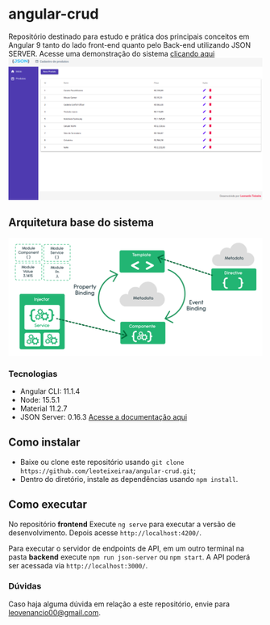 # angular-crud
Repositório destinado para estudo e prática dos principais conceitos em Angular 9 tanto do lado front-end quanto pelo Back-end utilizando JSON SERVER.
Acesse uma demonstração do sistema [clicando aqui ](https://i.imgur.com/669s3e5.mp4)
![](frontend/src/assets/img/sistema_inicial.png)

## Arquitetura base do sistema
![](frontend/src/assets/img/arquitetura.png)

### Tecnologias
* Angular CLI: 11.1.4
* Node: 15.5.1
* Material 11.2.7
* JSON Server: 0.16.3 [Acesse a documentação aqui](https://github.com/typicode/json-server)

## Como instalar
- Baixe ou clone este repositório usando `git clone https://github.com/leoteixeiraa/angular-crud.git`;
- Dentro do diretório, instale as dependências usando `npm install`.

## Como executar

No repositório **frontend** Execute `ng serve` para executar a versão de desenvolvimento. Depois acesse `http://localhost:4200/`.

Para executar o servidor de endpoints de API, em um outro terminal na pasta **backend** execute `npm run json-server` ou `npm start`. A API poderá ser acessada via `http://localhost:3000/`.

### Dúvidas
Caso haja alguma dúvida em relação a este repositório, envie para leovenancio00@gmail.com.